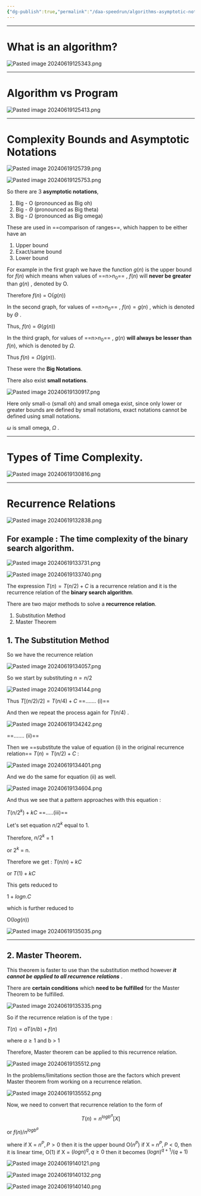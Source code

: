 ```yaml
---
{"dg-publish":true,"permalink":"/daa-speedrun/algorithms-asymptotic-notations-and-recurrence-relations-the-ultimate-breakdown-module-1/","title":"Algorithms, Asymptotic Notations and Recurrence Relations -- Design and Analysis of Algorithms -- Module 1","tags":["Semester-4"],"created":"2025-03-06T18:33:20.320+05:30"}
---
```



---

# What is an algorithm?

![Pasted image 20240619125343.png](/img/user/Images/Pasted%20image%2020240619125343.png)

---
# Algorithm vs Program

![Pasted image 20240619125413.png](/img/user/Images/Pasted%20image%2020240619125413.png)

---
# Complexity Bounds and Asymptotic Notations

![Pasted image 20240619125739.png](/img/user/Images/Pasted%20image%2020240619125739.png)

![Pasted image 20240619125753.png](/img/user/Images/Pasted%20image%2020240619125753.png)

So there are 3 **asymptotic notations**, 

1. Big - O  (pronounced as Big oh)
2. Big - $\Theta$ (pronounced as Big theta)
3. Big - $\Omega$  (pronounced as Big omega)

These are used in ==comparison of ranges==, which happen to be either have an
1. Upper bound
2. Exact/same bound
3. Lower bound

For example in the first graph we have the function $g(n)$ is the upper bound for $f(n)$ which means when values of ==n>$n_0$==  , $f(n)$ will **never be greater** than $g(n)$ , denoted by O.

Therefore $f(n)$ = O($g(n)$)

In the second graph, for values of  ==n>$n_0$== , $f(n) = g(n)$ , which is denoted by $\Theta$ .

Thus, $f(n)$ = $\Theta(g(n))$ 

In the third graph,  for values of  ==n>$n_0$== , $g(n)$ **will always be lesser than** $f(n)$,  which is denoted by $\Omega$.

Thus $f(n) = \Omega(g(n))$.

These were the **Big Notations**.

There also exist **small notations**.

![Pasted image 20240619130917.png](/img/user/Images/Pasted%20image%2020240619130917.png)

Here only small-o (small oh) and small omega exist, since only lower or greater bounds are defined by small notations, exact notations cannot be defined using small notations.

$\omega$ is small omega, $\Omega$ . 

---
# Types of Time Complexity. 

![Pasted image 20240619130816.png](/img/user/Images/Pasted%20image%2020240619130816.png)

---
# Recurrence Relations

![Pasted image 20240619132838.png](/img/user/Images/Pasted%20image%2020240619132838.png)

## For example : The time complexity of the binary search algorithm.

![Pasted image 20240619133731.png](/img/user/Images/Pasted%20image%2020240619133731.png)

![Pasted image 20240619133740.png](/img/user/Images/Pasted%20image%2020240619133740.png)

The expression $T(n) = T(n/2) + C$ is a recurrence relation and it is the recurrence relation of the **binary search algorithm**.

There are two major methods to solve a **recurrence relation**.

1. Substitution Method
2. Master Theorem

## 1. The Substitution Method

So we have the recurrence relation

![Pasted image 20240619134057.png](/img/user/Images/Pasted%20image%2020240619134057.png)

So we start by substituting $n = n/2$ 

![Pasted image 20240619134144.png](/img/user/Images/Pasted%20image%2020240619134144.png)

Thus $T[(n/2) / 2] = T(n/4) + C$ ==....... (i)==


And then we repeat the process again for $T(n/4)$ .

![Pasted image 20240619134242.png](/img/user/Images/Pasted%20image%2020240619134242.png)

==....... (ii)==

Then we ==substitute the value of equation (i) in the original recurrence relation== $T(n) = T(n/2) + C$ :

![Pasted image 20240619134401.png](/img/user/Images/Pasted%20image%2020240619134401.png)

And we do the same for equation (ii) as well.

![Pasted image 20240619134604.png](/img/user/Images/Pasted%20image%2020240619134604.png)

And thus we see that a pattern approaches with this equation :

$T(n/2^{k}) + kC$ ==.....(iii)==

Let's set equation $n/2^{k}$ equal to 1.

Therefore, $n/2^{k}$ = 1

or  $2^k$ = n.

Therefore we get : $T(n/n) + kC$ 

or $T(1) + kC$ 

This gets reduced to 

$1 + logn.C$ 

which is further reduced to 

O($log(n)$) 

![Pasted image 20240619135035.png](/img/user/Images/Pasted%20image%2020240619135035.png)

---

## 2. Master Theorem.

This theorem is faster to use than the substitution method however ***it cannot be applied to all recurrence relations*** . 

There are **certain conditions** which **need to be fulfilled** for the Master Theorem to be fulfilled.

![Pasted image 20240619135335.png](/img/user/Images/Pasted%20image%2020240619135335.png)

So if the recurrence relation is of the type :

$T(n) = aT(n/b) + f(n)$ 

where $a \geq 1$ and b > 1

Therefore, Master theorem can be applied to this recurrence relation.

![Pasted image 20240619135512.png](/img/user/Images/Pasted%20image%2020240619135512.png)

In the problems/limitations section those are the factors which prevent Master theorem from working on a recurrence relation.

![Pasted image 20240619135552.png](/img/user/Images/Pasted%20image%2020240619135552.png)

Now, we need to convert that recurrence relation to the form of 

$$T(n) = n^{logb^{a}}[X]$$   

or $f(n)/n^{logb^{a}}$ 

where if X =  $n^P, P > 0$ then it is the upper bound O($n^P$)
if X = $n^P, P < 0$, then it is linear time, O(1)
if X = $(logn)^{q}, q \geq 0$  then it becomes $(logn)^{q+1}/ (q+1)$ 

![Pasted image 20240619140121.png](/img/user/Images/Pasted%20image%2020240619140121.png)

![Pasted image 20240619140132.png](/img/user/Images/Pasted%20image%2020240619140132.png)

![Pasted image 20240619140140.png](/img/user/Images/Pasted%20image%2020240619140140.png)






